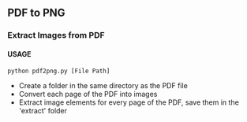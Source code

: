 ## PDF to PNG
### Extract Images from PDF

#### USAGE
    python pdf2png.py [File Path]

- Create a folder in the same directory as the PDF file
- Convert each page of the PDF into images
- Extract image elements for every page of the PDF, save them in the 'extract' folder
